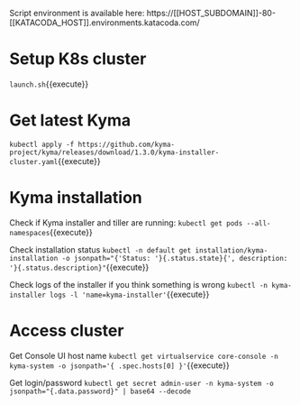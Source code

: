 Script environment is available here: https://[[HOST_SUBDOMAIN]]-80-[[KATACODA_HOST]].environments.katacoda.com/

# Setup K8s cluster

`launch.sh`{{execute}}

# Get latest Kyma

`kubectl apply -f https://github.com/kyma-project/kyma/releases/download/1.3.0/kyma-installer-cluster.yaml`{{execute}}

# Kyma installation

Check if Kyma installer and tiller are running:
`kubectl get pods --all-namespaces`{{execute}}

Check installation status
`kubectl -n default get installation/kyma-installation -o jsonpath="{'Status: '}{.status.state}{', description: '}{.status.description}"`{{execute}}

Check logs of the installer if you think something is wrong
`kubectl -n kyma-installer logs -l 'name=kyma-installer'`{{execute}}

# Access cluster

Get Console UI host name
`kubectl get virtualservice core-console -n kyma-system -o jsonpath='{ .spec.hosts[0] }'`{{execute}}

Get login/password
`kubectl get secret admin-user -n kyma-system -o jsonpath="{.data.password}" | base64 --decode`



